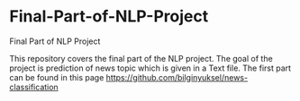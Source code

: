 # Final-Part-of-NLP-Project
Final Part of NLP Project


This repository covers the final part of the NLP project. The goal of the project is prediction of news topic which is given in a Text file.
The first part can be found in this page https://github.com/bilginyuksel/news-classification
